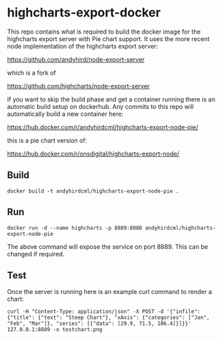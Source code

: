 # highcharts-export-docker

This repo contains what is required to build the docker image for the highcharts export server with Pie chart support. It uses the more recent node implementation of the highcharts export server: 

https://github.com/andyhird/node-export-server

which is a fork of 

https://github.com/highcharts/node-export-server

If you want to skip the build phase and get a container running there is an automatic build setup on dockerhub. Any commits to this repo will automatically build a new container here:

https://hub.docker.com/r/andyhirdcml/highcharts-export-node-pie/

this is a pie chart version of:

https://hub.docker.com/r/onsdigital/highcharts-export-node/

## Build

```
docker build -t andyhirdcml/highcharts-export-node-pie .
```

## Run

```
docker run -d --name highcharts -p 8889:8080 andyhirdcml/highcharts-export-node-pie
```
The above command will expose the service on port 8889. This can be changed if required.

## Test

Once the server is running here is an example curl command to render a chart:
```
curl -H "Content-Type: application/json" -X POST -d '{"infile":{"title": {"text": "Steep Chart"}, "xAxis": {"categories": ["Jan", "Feb", "Mar"]}, "series": [{"data": [29.9, 71.5, 106.4]}]}}' 127.0.0.1:8889 -o testchart.png
```
